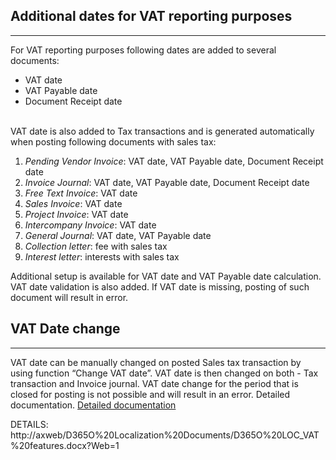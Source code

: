 ## **Additional dates for VAT reporting purposes** ##
-----

For VAT reporting purposes following dates are added to several documents:

* VAT date
* VAT Payable date
* Document Receipt date
<br/><br/>

VAT date is also added to Tax transactions and is generated automatically when posting following documents with sales tax:

1.	_Pending Vendor Invoice_:  VAT date, VAT Payable date, Document Receipt date
2.	_Invoice Journal_:   VAT date, VAT Payable date, Document Receipt date
3.	_Free Text Invoice_:  VAT date
4.	_Sales Invoice_:  VAT date
5.	_Project Invoice_:  VAT date
6.	_Intercompany Invoice_:  VAT date
7.	_General Journal_:  VAT date, VAT Payable date
8.	_Collection letter_:  fee with sales tax
9.	_Interest letter_:  interests with sales tax


Additional setup is available for VAT date and VAT Payable date calculation. VAT date validation is also added. If VAT date is missing, posting of such document will result in error.



## **VAT Date change** ##
-----

VAT date can be manually changed on posted Sales tax transaction by using function “Change VAT date”. VAT date is then changed on both - Tax transaction and Invoice journal. VAT date change for the period that is closed for posting is not possible and will result in an error.
Detailed documentation. [Detailed documentation](http://axweb/D365O%20Localization%20Documents/D365O%20LOC_VAT%20features.docx?Web=1)

DETAILS: http://axweb/D365O%20Localization%20Documents/D365O%20LOC_VAT%20features.docx?Web=1






